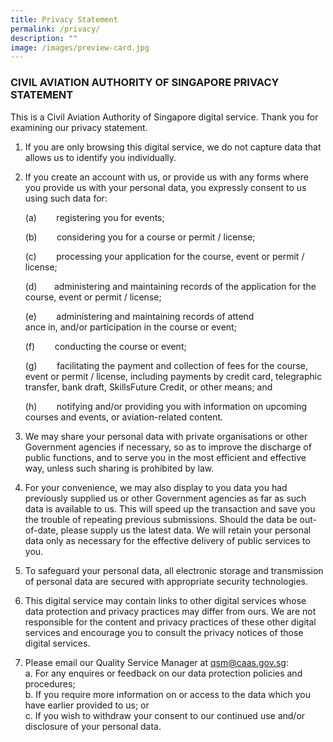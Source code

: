 ```yaml
---
title: Privacy Statement
permalink: /privacy/
description: ""
image: /images/preview-card.jpg
---
```

### **CIVIL AVIATION AUTHORITY OF SINGAPORE PRIVACY STATEMENT**

This is a Civil Aviation Authority of Singapore digital service. Thank you for examining our privacy statement.

1.  If you are only browsing this digital service, we do not capture data that allows us to identify you individually.  
      
    
2.  If you create an account with us, or provide us with any forms where you provide us with your personal data, you expressly consent to us using such data for:  
      
    (a)        registering you for events;  
      
    (b)        considering you for a course or permit / license;  
      
    (c)        processing your application for the course, event or permit / license;  
      
    (d)       administering and maintaining records of the application for the course, event or permit / license;  
      
    (e)        administering and maintaining records of attend  
    ance in, and/or participation in the course or event;  
      
    (f)        conducting the course or event;  
      
    (g)        facilitating the payment and collection of fees for the course, event or permit / license, including payments by credit card, telegraphic transfer, bank draft, SkillsFuture Credit, or other means; and  
      
    (h)        notifying and/or providing you with information on upcoming courses and events, or aviation-related content.  
      
    
3.  We may share your personal data with private organisations or other Government agencies if necessary, so as to improve the discharge of public functions, and to serve you in the most efficient and effective way, unless such sharing is prohibited by law.  
      
    
4.  For your convenience, we may also display to you data you had previously supplied us or other Government agencies as far as such data is available to us. This will speed up the transaction and save you the trouble of repeating previous submissions. Should the data be out-of-date, please supply us the latest data. We will retain your personal data only as necessary for the effective delivery of public services to you.  
      
    
5.  To safeguard your personal data, all electronic storage and transmission of personal data are secured with appropriate security technologies.  
      
    
6.  This digital service may contain links to other digital services whose data protection and privacy practices may differ from ours. We are not responsible for the content and privacy practices of these other digital services and encourage you to consult the privacy notices of those digital services.  
      
    
7.  Please email our Quality Service Manager at [qsm@caas.gov.sg](mailto:qsm@caas.gov.sg):  
    a. For any enquires or feedback on our data protection policies and procedures;  
    b. If you require more information on or access to the data which you have earlier provided to us; or  
    c. If you wish to withdraw your consent to our continued use and/or disclosure of your personal data.